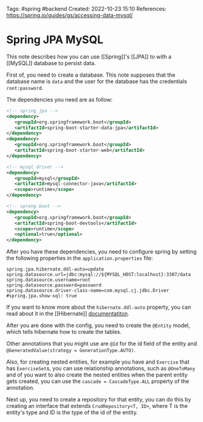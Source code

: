 Tags: #spring #backend 
Created: 2022-10-23 15:10
References: https://spring.io/guides/gs/accessing-data-mysql/

# Spring JPA MySQL
This note describes how you can use [[Spring]]'s [[JPA]] to with a [[MySQL]] database to persist data.

First of, you need to create a database. This note supposes that the database name is `data` and the user for the database has the credentials `root:password`.

The dependencies you need are as follow:

```xml
<!-- spring jpa -->
<dependency>  
   <groupId>org.springframework.boot</groupId>  
   <artifactId>spring-boot-starter-data-jpa</artifactId>  
</dependency>  
<dependency>  
   <groupId>org.springframework.boot</groupId>  
   <artifactId>spring-boot-starter-web</artifactId>  
</dependency>  

<!-- mysql driver -->
<dependency>  
   <groupId>mysql</groupId>  
   <artifactId>mysql-connector-java</artifactId>  
   <scope>runtime</scope>  
</dependency>  

<!-- sprong boot -->
<dependency>  
   <groupId>org.springframework.boot</groupId>  
   <artifactId>spring-boot-devtools</artifactId>  
   <scope>runtime</scope>  
   <optional>true</optional>  
</dependency>
```

After you have these dependencies, you need to configure spring by setting the following properties in the `application.properties` file:

```properties
spring.jpa.hibernate.ddl-auto=update  
spring.datasource.url=jdbc:mysql://${MYSQL_HOST:localhost}:3307/data  
spring.datasource.username=root  
spring.datasource.password=password  
spring.datasource.driver-class-name=com.mysql.cj.jdbc.Driver  
#spring.jpa.show-sql: true
```

If you want to know more about the `hibernate.ddl-auto` property, you can read about it in the [[Hibernate]] [documentatiton](https://docs.jboss.org/hibernate/orm/5.4/userguide/html_single/Hibernate_User_Guide.html#configurations-hbmddl).

After you are done with the config, you need to create the `@Entity` model, which tells hibernate how to create the tables.

Other annotations that you might use are `@Id` for the id field of the entity and `@GeneratedValue(strategy = GenerationType.AUTO)`.

Also, for creating nested entities, for example you have and `Exercise` that has `ExerciseSet`s, you can use relationship annotations, such as `@OneToMany` and of you want to also create the nested entities when the parent entity gets created, you can use the `cascade = CascadeType.ALL` property of the annotation.

Next up, you need to create a repository for that entity, you can do this by creating an interface that extends `CrudRepository<T, ID>`, where T is the entity's type and ID is the type of the id of the entity.